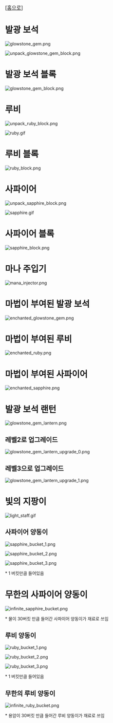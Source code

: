 <big>[[홈으로](../Main.md)]</big>

# 발광 보석

![glowstone_gem.png](../../image/recipe/smelting/glowstone_gem.png)

![unpack_glowstone_gem_block.png](../../image/recipe/crafting/unpack_glowstone_gem_block.png)

# 발광 보석 블록

![glowstone_gem_block.png](../../image/recipe/crafting/glowstone_gem_block.png)

# 루비

![unpack_ruby_block.png](../../image/recipe/crafting/unpack_ruby_block.png)

![ruby.gif](../../image/recipe/smelting/ruby.gif)

# 루비 블록

![ruby_block.png](../../image/recipe/crafting/ruby_block.png)

# 사파이어

![unpack_sapphire_block.png](../../image/recipe/crafting/unpack_sapphire_block.png)

![sapphire.gif](../../image/recipe/smelting/sapphire.gif)

# 사파이어 블록

![sapphire_block.png](../../image/recipe/crafting/sapphire_block.png)

# 마나 주입기

![mana_injector.png](../../image/recipe/crafting/mana_injector.png)

# 마법이 부여된 발광 보석

![enchanted_glowstone_gem.png](../../image/recipe/mana_injecting/enchanted_glowstone_gem.png)

# 마법이 부여된 루비

![enchanted_ruby.png](../../image/recipe/mana_injecting/enchanted_ruby.png)

# 마법이 부여된 사파이어

![enchanted_sapphire.png](../../image/recipe/mana_injecting/enchanted_sapphire.png)

# 발광 보석 랜턴

![glowstone_gem_lantern.png](../../image/recipe/crafting/glowstone_gem_lantern.png)

## 레벨2로 업그레이드

![glowstone_gem_lantern_upgrade_0.png](../../image/recipe/mana_injecting/glowstone_gem_lantern_upgrade_0.png)

## 레벨3으로 업그레이드

![glowstone_gem_lantern_upgrade_1.png](../../image/recipe/mana_injecting/glowstone_gem_lantern_upgrade_1.png)

# 빛의 지팡이

![light_staff.gif](../../image/recipe/crafting/light_staff.gif)

## 사파이어 양동이
![sapphire_bucket_1.png](../../image/recipe/crafting/sapphire_bucket_1.png)

![sapphire_bucket_2.png](../../image/recipe/crafting/sapphire_bucket_2.png)

![sapphire_bucket_3.png](../../image/recipe/crafting/sapphire_bucket_3.png)

\* 1 버킷만큼 들어있음

# 무한의 사파이어 양동이
![infinite_sapphire_bucket.png](../../image/recipe/mana_injecting/infinite_sapphire_bucket.png)

\* 물이 30버킷 만큼 들어간 사파이어 양동이가 재료로 쓰임

## 루비 양동이
![ruby_bucket_1.png](../../image/recipe/crafting/ruby_bucket_1.png)

![ruby_bucket_2.png](../../image/recipe/crafting/ruby_bucket_2.png)

![ruby_bucket_3.png](../../image/recipe/crafting/ruby_bucket_3.png)

\* 1 버킷만큼 들어있음

## 무한의 루비 양동이
![infinite_ruby_bucket.png](../../image/recipe/mana_injecting/infinite_ruby_bucket.png)

\* 용암이 30버킷 만큼 들어간 루비 양동이가 재료로 쓰임